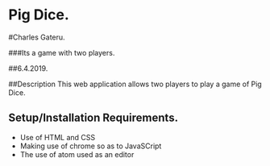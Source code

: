 # Pig Dice.

#Charles Gateru.

###Its a game with two players.

##6.4.2019.

##Description
This web application allows two players to play a game of Pig Dice.

## Setup/Installation Requirements.
* Use of HTML and CSS
*  Making use of chrome so as to JavaSCript
* The use of atom used as an editor
